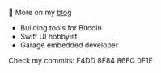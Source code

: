 🦀 More on my [blog](https://robnetzke.com)

- Building tools for Bitcoin
- Swift UI hobbyist
- Garage embedded developer

Check my commits: F4DD 8F84 86EC 0F1F


